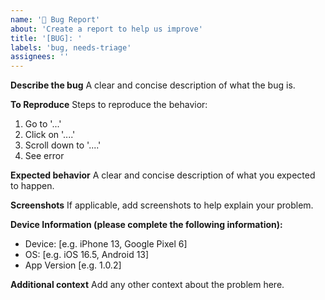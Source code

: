 ```yaml
---
name: '🐛 Bug Report'
about: 'Create a report to help us improve'
title: '[BUG]: '
labels: 'bug, needs-triage'
assignees: ''
---
```


**Describe the bug**
A clear and concise description of what the bug is.

**To Reproduce**
Steps to reproduce the behavior:
1. Go to '...'
2. Click on '....'
3. Scroll down to '....'
4. See error

**Expected behavior**
A clear and concise description of what you expected to happen.

**Screenshots**
If applicable, add screenshots to help explain your problem.

**Device Information (please complete the following information):**
 - Device: [e.g. iPhone 13, Google Pixel 6]
 - OS: [e.g. iOS 16.5, Android 13]
 - App Version [e.g. 1.0.2]

**Additional context**
Add any other context about the problem here.


